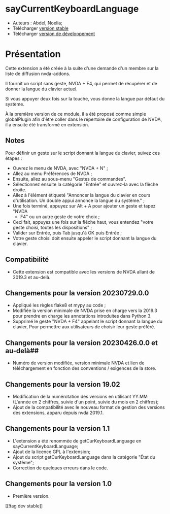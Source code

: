 # sayCurrentKeyboardLanguage #

* Auteurs : Abdel, Noelia;
* Télécharger [version
  stable](https://www.nvaccess.org/addonStore/legacy?file=sayCurrentKeyboardLanguage)
* Télécharger [version de
  développement](https://www.nvaccess.org/addonStore/legacy?file=sayCurrentKeyboardLanguage)

# Présentation #

Cette extension a été créée à la suite d'une demande d'un membre sur la
liste de diffusion nvda-addons.

Il fournit un script sans geste, NVDA + F4, qui permet de récupérer et de
donner la langue du clavier actuel.

Si vous appuyer deux fois sur la touche, vous donne la langue par défaut du
système.

À la première version de ce module, il a été proposé comme simple
globalPlugin afin d'être coller dans le répertoire de configuration de NVDA,
il a ensuite été transformé en extension.

## Notes ##

Pour définir un geste sur le script donnant la langue du clavier, suivez ces
étapes :

* Ouvrez le menu de NVDA, avec "NVDA + N" ;
* Allez au menu Préférences de NVDA ;
* Ensuite, allez au sous-menu "Gestes de commandes".
* Sélectionnez ensuite la catégorie "Entrée" et ouvrez-la avec la flèche
  droite.
* Allez à l'élément étiqueté "Annoncer la langue du clavier en cours
  d'utilisation. Un double appui annonce la langue du système." ;
* Une fois terminé, appuyez sur Alt + A pour ajouter un geste et tapez "NVDA
  + F4" ou un autre geste de votre choix ;
* Ceci fait, appuyez une fois sur la flèche haut, vous entendez "votre geste
  choisi, toutes les dispositions" ;
* Valider sur Entrée, puis Tab jusqu'à OK puis Entrée ;
* Votre geste choisi doit ensuite appeler le script donnant la langue du
  clavier.

## Compatibilité ##

* Cette extension est compatible avec les versions de NVDA allant de 2019.3
  et au-delà.

## Changements pour la  version 20230729.0.0 ##

* Appliqué les règles flake8 et mypy au code ;
* Modifiée la version minimale de NVDA prise en charge vers la 2019.3 pour
  prendre en charge les annotations introduites dans Python 3.
* Supprimé le geste "NVDA + F4" appelant le script donnant la langue du
  clavier, Pour permettre aux utilisateurs de choisir leur geste préféré.

## Changements pour la  version 20230426.0.0 et au-delà##

* Numéro de version modifiée, version minimale NVDA et lien de
  téléchargement en fonction des conventions / exigences de la store.

## Changements pour la version 19.02 ##

* Modification de la numérotation des versions en utilisant YY.MM (L'année
  en 2 chiffres, suivie d'un point, suivie du mois en 2 chiffres);
* Ajout de la compatibilité avec le nouveau format de gestion des versions
  des extensions, apparu depuis nvda 2019.1.

## Changements pour la version 1.1 ##

* L'extension a été renommée de getCurKeyboardLanguage en
  sayCurrentKeyboardLanguage;
* Ajout de la licence GPL à l'extension;
* Ajout du script getCurKeyboardLanguage dans la catégorie "État du
  système";
* Correction de quelques erreurs dans le code.

## Changements pour la version 1.0 ##

* Première version.

[[!tag dev stable]]
